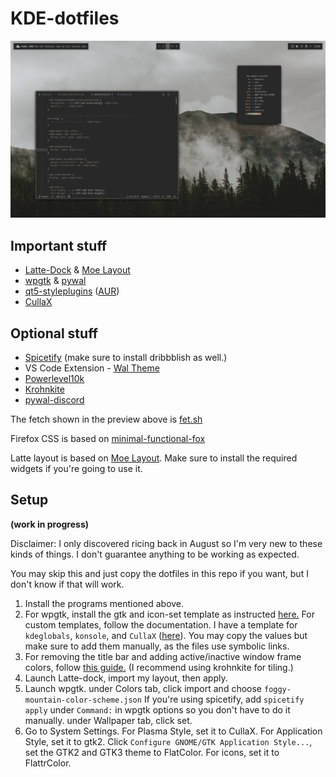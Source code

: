 # KDE-dotfiles

![Preview](https://raw.githubusercontent.com/ComplexPlatform/KDE-dotfiles/master/foggy-mountain-preview.png)


## Important stuff

 - [Latte-Dock](https://github.com/KDE/latte-dock) & [Moe Layout](https://store.kde.org/p/1373008/)
 - [wpgtk](https://github.com/deviantfero/wpgtk) & [pywal](https://github.com/dylanaraps/pywal)
 - [qt5-styleplugins](https://github.com/qt/qtstyleplugins) ([AUR](https://aur.archlinux.org/packages/qt5-styleplugins/))
 - [CullaX](https://www.opendesktop.org/p/1278039/)

## Optional stuff
 - [Spicetify](https://github.com/khanhas/Spicetify) (make sure to install dribbblish as well.)
 - VS Code Extension - [Wal Theme](https://marketplace.visualstudio.com/items?itemName=dlasagno.wal-theme)
 - [Powerlevel10k](https://github.com/romkatv/powerlevel10k)
 - [Krohnkite](https://store.kde.org/p/1281790/)
 - [pywal-discord](https://github.com/FilipLitwora/pywal-discord)

The fetch shown in the preview above is [fet.sh](https://github.com/6gk/fet.sh)

Firefox CSS is based on [minimal-functional-fox](https://github.com/mut-ex/minimal-functional-fox)

Latte layout is based on [Moe Layout](https://store.kde.org/p/1373008/). Make sure to install the required widgets if you're going to use it.

## Setup
**(work in progress)**

Disclaimer: I only discovered ricing back in August so I'm very new to these kinds of things. I don't guarantee anything to be working as expected.

You may skip this and just copy the dotfiles in this repo if you want, but I don't know if that will work.

 1. Install the programs mentioned above.
 2. For wpgtk, install the gtk and icon-set template as instructed [here.](https://github.com/deviantfero/wpgtk/wiki/Installation#default-templates) For custom templates, follow the documentation. I have a template for `kdeglobals`, `konsole`, and `CullaX` ([here](https://github.com/ComplexPlatform/KDE-dotfiles/tree/master/.config/wpg/templates)). You may copy the values but make sure to add them manually, as the files use symbolic links.
 3. For removing the title bar and adding active/inactive window frame colors, follow [this guide.](https://github.com/waltereikrem/KWin-TilingGuide/) (I recommend using krohnkite for tiling.)
 4. Launch Latte-dock, import my layout, then apply.
 5. Launch wpgtk. under Colors tab, click import and choose `foggy-mountain-color-scheme.json` If you're using spicetify, add `spicetify apply` under `Command:` in wpgtk options so you don't have to do it manually. under Wallpaper tab, click set.
 7. Go to System Settings. For Plasma Style, set it to CullaX. For Application Style, set it to gtk2. Click `Configure GNOME/GTK Application Style...`, set the GTK2 and GTK3 theme to FlatColor. For icons, set it to FlattrColor.